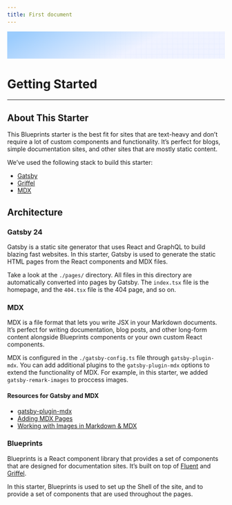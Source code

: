 ```yaml
---
title: First document
---
```


![Demo background](../../assets/demo-image-3.png)

# Getting Started

***

## About This Starter

This Blueprints starter is the best fit for sites that are text-heavy and don’t require a lot of custom components and functionality. It’s perfect for blogs, simple documentation sites, and other sites that are mostly static content.

We’ve used the following stack to build this starter:

* [Gatsby](https://www.gatsbyjs.org/)
* [Griffel](https://griffel.js.org/)
* [MDX](https://mdxjs.com/)

## Architecture

### Gatsby 24

Gatsby is a static site generator that uses React and GraphQL to build blazing fast websites. In this starter, Gatsby is used to generate the static HTML pages from the React components and MDX files.

Take a look at the `./pages/` directory. All files in this directory are automatically converted into pages by Gatsby. The `index.tsx` file is the homepage, and the `404.tsx` file is the 404 page, and so on.

### MDX

MDX is a file format that lets you write JSX in your Markdown documents. It’s perfect for writing documentation, blog posts, and other long-form content alongside Blueprints components or your own custom React components.

MDX is configured in the `./gatsby-config.ts` file through `gatsby-plugin-mdx`. You can add additional plugins to the `gatsby-plugin-mdx` options to extend the functionality of MDX. For example, in this starter, we added `gatsby-remark-images` to proccess images.

#### Resources for Gatsby and MDX

* [gatsby-plugin-mdx](https://www.gatsbyjs.com/plugins/gatsby-plugin-mdx/)
* [Adding MDX Pages](https://www.gatsbyjs.com/docs/how-to/routing/mdx/)
* [Working with Images in Markdown & MDX](https://www.gatsbyjs.com/docs/how-to/images-and-media/working-with-images-in-markdown/#inline-images-with-gatsby-remark-images)

### Blueprints

Blueprints is a React component library that provides a set of components that are designed for documentation sites. It’s built on top of [Fluent](https://fluent2.microsoft.design/) and [Griffel](https://griffel.js.org/).

In this starter, Blueprints is used to set up the Shell of the site, and to provide a set of components that are used throughout the pages.